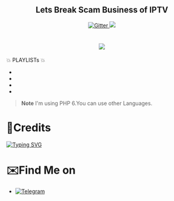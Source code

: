 
<h2 align="center">Lets Break Scam Business of IPTV</h2>

<p align="center">
  <a href="https://www.python.org/">
    <img src="https://img.shields.io/badge/Made_With-PHP-blue"
         alt="Gitter">
  
  <a href="https://saythanks.io/to/bullredeyes@gmail.com">
      <img src="https://img.shields.io/badge/MHDZubair-%E2%98%BC-green.svg">
  </a>
  </p>

<h1 align="center">
<img src="https://i.postimg.cc/8cpX4T7W/IMG-20231007-170502-315.jpg"></a>
</h1>

💥 PLAYLISTs 💥

*
*
*
*

> **Note**
> I'm using PHP 6.You can use other Languages.

# 🚬Credits
[![Typing SVG](https://readme-typing-svg.demolab.com?font=Fira+Code&pause=100&color=FF2C10&background=31FF9400&width=400&lines=Made+By+MHD+Zubair)](https://git.io/typing-svg)

# ✉️Find Me on 

- [![Telegram](https://img.shields.io/badge/Telegram-MHDZubair-indigo?style=for-the-badge&logo=telegram)](https://t.me/MHDZUBAIR)



















